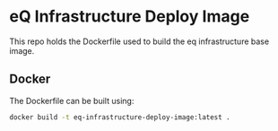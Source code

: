 # eQ Infrastructure Deploy Image

This repo holds the Dockerfile used to build the eq infrastructure base image.


## Docker
The Dockerfile can be built using:
```bash
docker build -t eq-infrastructure-deploy-image:latest .
```
